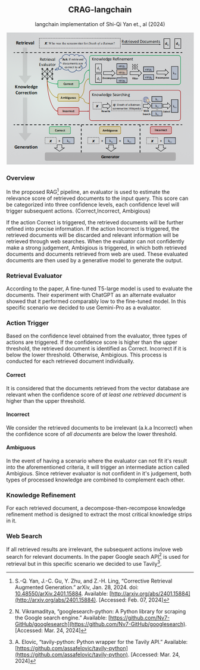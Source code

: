 
<h2 align="center">CRAG-langchain</h2>
<p align="center">langchain implementation of Shi-Qi Yan et., al (2024)</p>

<p align="center">
  <img src="assets/image.png" alt="CRAG">
</p>

### Overview

In the proposed RAG[^3] pipeline, an evaluator is used to estimate the relevance score of retrieved documents to the input query. This score can be categorized into three confidence levels, each confidence level will trigger  subsequent actions. $(\text{Correct,Incorrect, Ambigious})$ 

If the action $\text{Correct}$ is triggered, the retrieved documents will be further refined into precise information. If the action $\text{Incorrect}$ is triggered, the retrieved documents will be discarded and relevant information will be retrieved through web searches. When the evaluator can not confidently make a strong judgement, $\text{Ambigious}$ is triggered, in which both retrieved documents and documents retrieved from web are used. These evaluated documents are then used by a generative model to generate the output.

### Retrieval Evaluator

According to the paper, A fine-tuned T5-large model is used to evaluate the documents. Their experiment with ChatGPT as an alternate evaluator showed that it performed comparably low to the fine-tuned model.  In this specific scenario we decided to use Gemini-Pro as a evaluator.

### Action Trigger

Based on the confidence level obtained from the evaluator, three types of actions are triggered. If the confidence score is higher than the upper threshold, the retrieved document is identified as $\text{Correct}$. $\text{Incorrect}$ if it is below the lower threshold. Otherwise, $\text{Ambigious}$. This process is conducted for each retrieved document individually.

#### Correct

It is considered that the documents retrieved from the vector database are relevant when the confidence score of _at least one retrieved document_ is higher than the upper threshold.

#### Incorrect

We consider the retrieved documents to be irrelevant (a.k.a $\text{Incorrect}$) when the confidence score of _all documents_ are below the lower threshold.

#### Ambiguous

In the event of having a scenario where the evaluator can not fit it's result into the aforementioned criteria, it will trigger an intermediate action called $\text{Ambigious}$. Since retriever evaluator is not confident in it's judgement, both types of processed knowledge are combined to complement each other.

### Knowledge Refinement

For each retrieved document, a decompose-then-recompose knowledge refinement method is designed to extract the most critical knowledge strips in it.

### Web Search

If all retrieved results are irrelevant, the subsequent actions invlove web search for relevant documents. In the paper Google seach API[^1] is used for retrieval but in this specific scenario we decided to use $\text{Tavily}$[^2].

[^1]: N. Vikramaditya, “googlesearch-python: A Python library for scraping the Google search engine.” Available: [https://github.com/Nv7-GitHub/googlesearch](https://github.com/Nv7-GitHub/googlesearch). [Accessed: Mar. 24, 2024]
[^2]: A. Elovic, “tavily-python: Python wrapper for the Tavily API.” Available: [https://github.com/assafelovic/tavily-python](https://github.com/assafelovic/tavily-python). [Accessed: Mar. 24, 2024]
[^3]: S.-Q. Yan, J.-C. Gu, Y. Zhu, and Z.-H. Ling, “Corrective Retrieval Augmented Generation.” arXiv, Jan. 28, 2024. doi: [10.48550/arXiv.2401.15884](https://doi.org/10.48550/arXiv.2401.15884). Available: [http://arxiv.org/abs/2401.15884](http://arxiv.org/abs/2401.15884). [Accessed: Feb. 07, 2024]